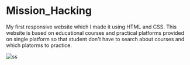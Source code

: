 # Mission_Hacking
My first responsive website which I made it using HTML and CSS. This website is based on educational courses and practical platforms provided on single platform so that student don't have to search about courses and which platorms to practice. 

![ss](https://user-images.githubusercontent.com/67465230/106736004-ed483200-663a-11eb-84bc-80522e8af0a5.png)
